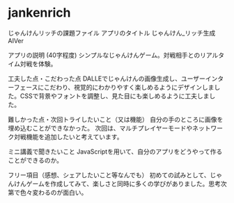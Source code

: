 # jankenrich
じゃんけんリッチの課題ファイル
アプリのタイトル
じゃんけん_リッチ生成AIVer

アプリの説明 (40字程度)
シンプルなじゃんけんゲーム。対戦相手とのリアルタイム対戦を体験。

工夫した点・こだわった点
DALLEでじゃんけんの画像生成し、ユーザーインターフェースにこだわり、視覚的にわかりやすく楽しめるようにデザインしました。CSSで背景やフォントを調整し、見た目にも楽しめるように工夫しました。

難しかった点・次回トライしたいこと（又は機能）
自分の手のところに画像を埋め込むことができなかった。
次回は、マルチプレイヤーモードやネットワーク対戦機能を追加したいと考えています。

ミニ講義で聞きたいこと
JavaScriptを用いて、自分のアプリをどうやって作ることができるのか。

フリー項目（感想、シェアしたいこと等なんでも）
初めての試みとして、じゃんけんゲームを作成してみて、楽しさと同時に多くの学びがありました。思考次第で色々変わるのが面白い。

